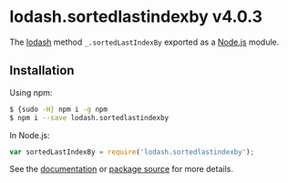 # lodash.sortedlastindexby v4.0.3

The [lodash](https://lodash.com/) method `_.sortedLastIndexBy` exported as a [Node.js](https://nodejs.org/) module.

## Installation

Using npm:
```bash
$ {sudo -H} npm i -g npm
$ npm i --save lodash.sortedlastindexby
```

In Node.js:
```js
var sortedLastIndexBy = require('lodash.sortedlastindexby');
```

See the [documentation](https://lodash.com/docs#sortedLastIndexBy) or [package source](https://github.com/lodash/lodash/blob/4.0.3-npm-packages/lodash.sortedlastindexby) for more details.
